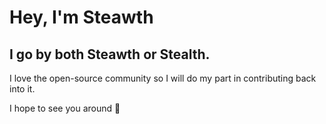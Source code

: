 # Hey, I'm Steawth
## I go by both Steawth or Stealth.
I love the open-source community so I will do my part in contributing back into it.

I hope to see you around 👋
